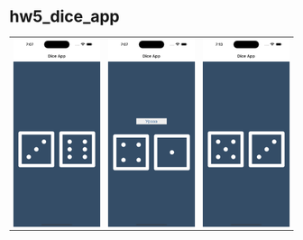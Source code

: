 # hw5_dice_app

|                                 |                                 |                                   |
| :-----------------------------: | :-----------------------------: | :-------------------------------: |
| ![](assets/images/dice-one.png) | ![](assets/images/dice-two.png) | ![](assets/images/dice-three.png) |

